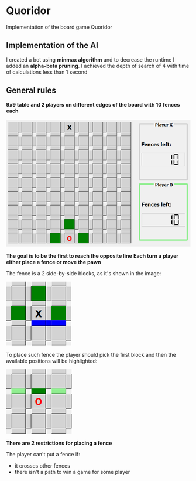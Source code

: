 # Quoridor
Implementation of the board game Quoridor

## Implementation of the AI 

I created a bot using **minmax algorithm** and to decrease the runtime I added an **alpha-beta pruning**. I achieved the depth of search of 4 with time of calculations less than 1 second

## General rules

 **9x9 table and 2 players on different edges of the board with 10 fences each**

![Alt text](/images/table.PNG?raw=true)

 **The goal is to be the first to reach the opposite line**
 **Each turn a player either place a fence or move the pawn**

The fence is a 2 side-by-side blocks, as it's shown in the image:

![Alt text](/images/entireFence.PNG?raw=true)

To place such fence the player should pick the first block and then the available positions will be highlighted:

![Alt text](/images/higlightedFence.PNG?raw=true)

 **There are 2 restrictions for placing a fence**

The player can't put a fence if:

- it crosses other fences
- there isn't a path to win a game for some player

